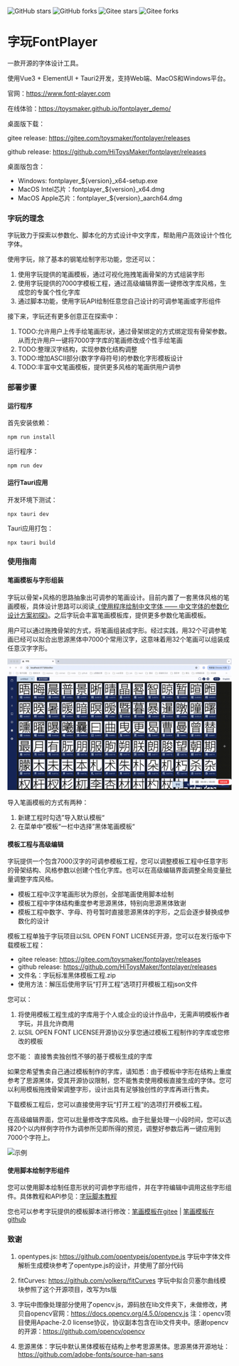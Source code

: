
![GitHub stars](https://img.shields.io/github/stars/HiToysmaker/fontplayer?style=for-the-badge?logoWidth=40&labelWidth=100)
![GitHub forks](https://img.shields.io/github/forks/HiToysmaker/fontplayer?style=for-the-badge?logoWidth=40&labelWidth=100)
![Gitee stars](https://gitee.com/toysmaker/fontplayer/badge/star.svg?theme=white)
![Gitee forks](https://gitee.com/toysmaker/fontplayer/badge/fork.svg?theme=white)

# 字玩FontPlayer
一款开源的字体设计工具。

使用Vue3 + ElementUI + Tauri2开发，支持Web端、MacOS和Windows平台。

官网：https://www.font-player.com

在线体验：https://toysmaker.github.io/fontplayer_demo/

桌面版下载：

gitee release: https://gitee.com/toysmaker/fontplayer/releases

github release: https://github.com/HiToysMaker/fontplayer/releases

桌面版包含：
- Windows: fontplayer_${version}_x64-setup.exe
- MacOS Intel芯片：fontplayer_${version}_x64.dmg
- MacOS Apple芯片：fontplayer_${version}_aarch64.dmg

### 字玩的理念
字玩致力于探索以参数化、脚本化的方式设计中文字库，帮助用户高效设计个性化字体。

使用字玩，除了基本的钢笔绘制字形功能，您还可以：
  1. 使用字玩提供的笔画模板，通过可视化拖拽笔画骨架的方式组装字形
  2. 使用字玩提供的7000字模板工程，通过高级编辑界面一键修改字库风格，生成您的专属个性化字库
  3. 通过脚本功能，使用字玩API绘制任意您自己设计的可调参笔画或字形组件

接下来，字玩还有更多创意正在探索中：
  1. TODO:允许用户上传手绘笔画形状，通过骨架绑定的方式绑定现有骨架参数。从而允许用户一键将7000字字库的笔画修改成个性手绘笔画
  2. TODO:整理汉字结构，实现参数化结构调整
  3. TODO:增加ASCII部分(数字字母符号)的参数化字形模板设计
  4. TODO:丰富中文笔画模板，提供更多风格的笔画供用户调参

### 部署步骤
#### 运行程序
首先安装依赖：
```
npm run install
```
运行程序：
```
npm run dev
```

#### 运行Tauri应用
开发环境下测试：
```
npx tauri dev
```

Tauri应用打包：
```
npx tauri build
```

### 使用指南
#### 笔画模板与字形组装
字玩以骨架+风格的思路抽象出可调参的笔画设计。目前内置了一套黑体风格的笔画模板，具体设计思路可以阅读[《使用程序绘制中文字体 —— 中文字体的参数化设计方案初探》](https://my.oschina.net/u/8675090/blog/18348928)。之后字玩会丰富笔画模板库，提供更多参数化笔画模板。

用户可以通过拖拽骨架的方式，将笔画组装成字形。经过实践，用32个可调参笔画已经可以拟合出思源黑体中7000个常用汉字，这意味着用32个笔画可以组装成任意汉字字形。

![示例](src/assets/images/demo_1.gif)

导入笔画模板的方式有两种：
1. 新建工程时勾选”导入默认模板“
2. 在菜单中”模板“一栏中选择”黑体笔画模板“

#### 模板工程与高级编辑
字玩提供一个包含7000汉字的可调参模板工程，您可以调整模板工程中任意字形的骨架结构、风格参数以创建个性化字库。也可以在高级编辑界面调整全局变量批量调整字库风格。

- 模板工程中汉字笔画形状为原创，全部笔画使用脚本绘制
- 模板工程中字体结构重度参考思源黑体，特别向思源黑体致谢
- 模板工程中数字、字母、符号暂时直接思源黑体的字形，之后会逐步替换成参数化的设计

模板工程单独于字玩项目以SIL OPEN FONT LICENSE开源，您可以在发行版中下载模板工程：
- gitee release: https://gitee.com/toysmaker/fontplayer/releases
- github release: https://github.com/HiToysMaker/fontplayer/releases
- 文件名：字玩标准黑体模板工程.zip
- 使用方法：解压后使用字玩“打开工程”选项打开模板工程json文件

您可以：
  1. 将使用模板工程生成的字库用于个人或企业的设计作品中，无需声明模板作者字玩，并且允许商用
  2. 以SIL OPEN FONT LICENSE开源协议分享您通过模板工程制作的字库或您修改的模板

您不能：
直接售卖独创性不够的基于模板生成的字库

如果您希望售卖自己通过模板制作的字库，请知悉：由于模板中字形在结构上重度参考了思源黑体，受其开源协议限制，您不能售卖使用模板直接生成的字体。您可以利用模板拖拽骨架调整字形，设计出具有足够独创性的字库再进行售卖。

下载模板工程后，您可以直接使用字玩“打开工程”的选项打开模板工程。

在高级编辑界面，您可以批量修改字库风格。由于批量处理一小段时间，您可以选择20个以内样例字符作为调参所见即所得的预览，调整好参数后再一键应用到7000个字符上。

![示例](src/assets/images/demo_2.gif)

#### 使用脚本绘制字形组件
您可以使用脚本绘制任意形状的可调参字形组件，并在字符编辑中调用这些字形组件。具体教程和API参见：[字玩脚本教程](https://www.font-player.com/Advanced/programming/)

您也可以参考字玩提供的模板脚本进行修改：[笔画模板在gitee](https://gitee.com/toysmaker/fontplayer/tree/main/public/templates/templates2) | [笔画模板在github](https://github.com/toysmaker/fontplayer/tree/main/public/templates/templates2)

### 致谢
1. opentypes.js: https://github.com/opentypejs/opentype.js
字玩中字体文件解析生成模块参考了opentype.js的设计，并使用了部分代码

2. fitCurves: https://github.com/volkerp/fitCurves
字玩中拟合贝塞尔曲线模块参照了这个开源项目，改写为ts版

3. 字玩中图像处理部分使用了opencv.js，源码放在lib文件夹下，未做修改，拷贝自opencv官网：https://docs.opencv.org/4.5.0/opencv.js
注：opencv项目使用Apache-2.0 license协议，协议副本包含在lib文件夹中。感谢opencv的开源：https://github.com/opencv/opencv

4. 思源黑体：字玩中默认黑体模板在结构上参考思源黑体。思源黑体开源地址：https://github.com/adobe-fonts/source-han-sans